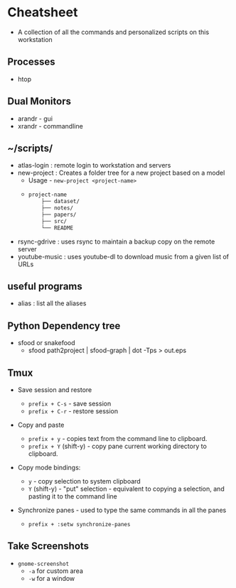# Cheatsheet
* A collection of all the commands and personalized scripts on this workstation

## Processes
* htop

## Dual Monitors
* arandr - gui
* xrandr - commandline

## ~/scripts/
* atlas-login : remote login to workstation and servers
* new-project : Creates a folder tree for a new project based on a model
  - Usage - `new-project <project-name>`
  - ```sh
  	project-name
		├── dataset/
		├── notes/
		├── papers/
		├── src/
		└── README
	```
* rsync-gdrive : uses rsync to maintain a backup copy on the remote server
* youtube-music : uses youtube-dl to download music from a given list of URLs

## useful programs
* alias : list all the aliases

## Python Dependency tree
* sfood or snakefood
  - sfood path2project | sfood-graph | dot -Tps > out.eps

## Tmux
* Save session and restore
  - `prefix + C-s` - save session
  - `prefix + C-r` - restore session

* Copy and paste
  - `prefix + y` - copies text from the command line to clipboard.
  - `prefix + Y` (shift-y) - copy pane current working directory to clipboard.

* Copy mode bindings:
  - `y` - copy selection to system clipboard
  - `Y` (shift-y) - "put" selection - equivalent to copying a selection, and
  pasting it to the command line

* Synchronize panes - used to type the same commands in all the panes
  - `prefix + :setw synchronize-panes`

## Take Screenshots
* `gnome-screenshot`
   - `-a` for custom area
   - `-w` for a window